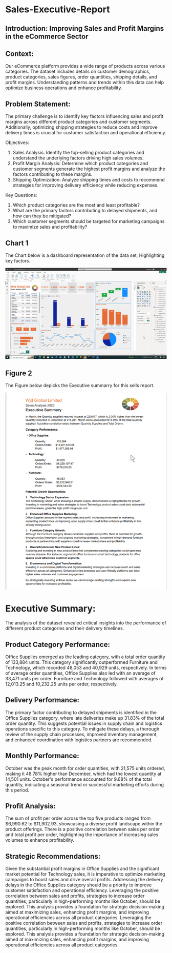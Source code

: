 # Sales-Executive-Report 

## Introduction: Improving Sales and Profit Margins in the eCommerce Sector

## Context:
Our eCommerce platform provides a wide range of products across various categories. The dataset includes details on customer demographics, product categories, sales figures, order quantities, shipping details, and profit margins. Understanding patterns and trends within this data can help optimize business operations and enhance profitability.

## Problem Statement:
The primary challenge is to identify key factors influencing sales and profit margins across different product categories and customer segments. Additionally, optimizing shipping strategies to reduce costs and improve delivery times is crucial for customer satisfaction and operational efficiency.

Objectives:
1. Sales Analysis: Identify the top-selling product categories and understand the underlying factors driving high sales volumes.
2. Profit Margin Analysis: Determine which product categories and customer segments generate the highest profit margins and analyze the factors contributing to these margins.
3. Shipping Optimization: Analyze shipping times and costs to recommend strategies for improving delivery efficiency while reducing expenses.

Key Questions:
1. Which product categories are the most and least profitable?
2. What are the primary factors contributing to delayed shipments, and how can they be mitigated?
3. Which customer segments should be targeted for marketing campaigns to maximize sales and profitability?

## Chart 1
The Chart below is a dashboard representation of the data set, Highlighting key factors.

![](Screenshot_(108).png)

## Figure 2
The Figure below depicks the Executive summarry for this sells report.

![](Screenshot_(113).png)

# Executive Summary:

The analysis of the dataset revealed critical insights into the performance of different product categories and their delivery timelines. 
## Product Category Performance:
Office Supplies emerged as the leading category, with a total order quantity of 133,884 units. This category significantly outperformed Furniture and Technology, which recorded 48,053 and 40,929 units, respectively. 
In terms of average order quantities, Office Supplies also led with an average of 33,471 units per order. Furniture and Technology followed with averages of 12,013.25 and 10,232.25 units per order, respectively.
## Delivery Performance:
The primary factor contributing to delayed shipments is identified in the Office Supplies category, where late deliveries make up 31.83% of the total order quantity. This suggests potential issues in supply chain and logistics operations specific to this category. To mitigate these delays, a thorough review of the supply chain processes, improved inventory management, and enhanced coordination with logistics partners are recommended.
## Monthly Performance:
October was the peak month for order quantities, with 21,575 units ordered, making it 48.78% higher than December, which had the lowest quantity at 14,501 units. October's performance accounted for 9.68% of the total quantity, indicating a seasonal trend or successful marketing efforts during this period.
## Profit Analysis:
The sum of profit per order across the top five products ranged from $6,990.62 to $11,902.93, showcasing a diverse profit landscape within the product offerings.
There is a positive correlation between sales per order and total profit per order, highlighting the importance of increasing sales volumes to enhance profitability.
## Strategic Recommendations:
Given the substantial profit margins in Office Supplies and the significant market potential for Technology sales, it is imperative to optimize marketing campaigns to boost sales and drive overall profits.
Addressing the delivery delays in the Office Supplies category should be a priority to improve customer satisfaction and operational efficiency. 
Leveraging the positive correlation between sales and profits, strategies to increase order quantities, particularly in high-performing months like October, should be explored.
This analysis provides a foundation for strategic decision-making aimed at maximizing sales, enhancing profit margins, and improving operational efficiencies across all product categories.
Leveraging the positive correlation between sales and profits, strategies to increase order quantities, particularly in high-performing months like October, should be explored.
This analysis provides a foundation for strategic decision-making aimed at maximizing sales, enhancing profit margins, and improving operational efficiencies across all product categories.


